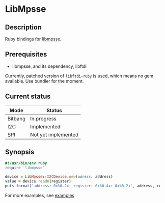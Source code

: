 # LibMpsse

## Description

Ruby bindings for [libmpsse](https://github.com/devttys0/libmpsse).

## Prerequisites

* libmpsse, and its dependency, libftdi

Currently, patched version of `libftdi-ruby` is used, which means no gem
available. Use bundler for the moment.

## Current status

| Mode    | Status              |
|---------|---------------------|
| Bitbang | In progress         |
| I2C     | Implemented         |
| SPI     | Not yet implemented |

## Synopsis

```ruby
#!/usr/bin/env ruby
require 'libmpsse'

device = LibMpsse::I2CDevice.new(adress: address)
value = device.read8(register)
puts format('address: 0x%0.2x: register: 0x%0.4x: 0x%0.2x', address, register, value)
```

For more examples, see [examples](examples).
